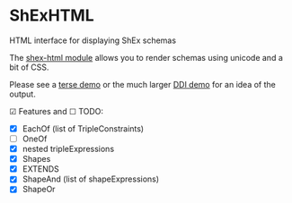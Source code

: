 # ShExHTML
HTML interface for displaying ShEx schemas

The [shex-html module](shex-html.js) allows you to render schemas using unicode and a bit of CSS.

Please see a [terse demo](https://ericprud.github.io/ShExHTML/doc/asTree?NS=http://vocab.example/ns&URL=../examples/AppLib.shex#%23G1-1) or the much larger [DDI demo](https://ericprud.github.io/ShExHTML/doc/asTree?NS=http://ddi-alliance.org/ns/%23&URL=https://raw.githubusercontent.com/ericprud/XMItoRDF/modular/site/DDI_4-DR0.2-nested.shex#FixedText) for an idea of the output.

☑ Features and ☐ TODO:
* [x] EachOf (list of TripleConstraints)
* [ ] OneOf
* [x] nested tripleExpressions
* [x] Shapes
* [x] EXTENDS
* [x] ShapeAnd (list of shapeExpressions)
* [x] ShapeOr
